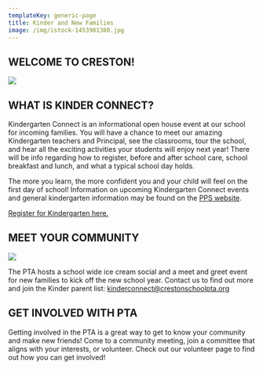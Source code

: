 ```yaml
---
templateKey: generic-page
title: Kinder and New Families
image: /img/istock-1453981380.jpg
---
```

## WELCOME TO CRESTON!

![](/img/first-day-of-kinder.png)

## WHAT IS KINDER CONNECT?

Kindergarten Connect is an informational open house event at our school for incoming families. You will have a chance to meet our amazing Kindergarten teachers and Principal, see the classrooms, tour the school, and hear all the exciting activities your students will enjoy next year! There will be info regarding how to register, before and after school care, school breakfast and lunch, and what a typical school day holds.

The more you learn, the more confident you and your child will feel on the first day of school! Information on upcoming Kindergarten Connect events and general kindergarten information may be found on the [PPS website](https://www.pps.net/kindergarten).

[Register for Kindergarten here.](https://www.pps.net/kinderenroll)

## MEET YOUR COMMUNITY

![](/img/2-people-sharing-ice-cream.jpg)

The PTA hosts a school wide ice cream social and a meet and greet event for new families to kick off the new school year. Contact us to find out more and join the Kinder parent list: kinderconnect@crestonschoolpta.org

## GET INVOLVED WITH PTA

Getting involved in the PTA is a great way to get to know your community and make new friends! Come to a community meeting, join a committee that aligns with your interests, or volunteer. Check out our volunteer page to find out how you can get involved!